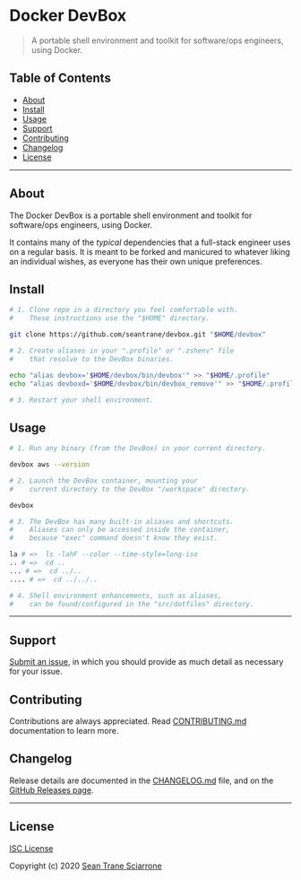 # Docker DevBox

> A portable shell environment and toolkit for software/ops engineers, using Docker.

## Table of Contents

- [About](#about)
- [Install](#install)
- [Usage](#usage)
- [Support](#support)
- [Contributing](#contributing)
- [Changelog](#changelog)
- [License](#license)

---

## About <a id="about"></a>

The Docker DevBox is a portable shell environment and toolkit for software/ops engineers, using Docker.

It contains many of the _typical_ dependencies that a full-stack engineer uses on a regular basis.
It is meant to be forked and manicured to whatever liking an individual wishes, as everyone has their own unique preferences.

## Install <a id="install"></a>

```sh
# 1. Clone repo in a directory you feel comfortable with.
#    These instructions use the "$HOME" directory.

git clone https://github.com/seantrane/devbox.git "$HOME/devbox"

# 2. Create aliases in your ".profile" or ".zshenv" file
#    that resolve to the DevBox binaries.

echo "alias devbox='$HOME/devbox/bin/devbox'" >> "$HOME/.profile"
echo "alias devboxd='$HOME/devbox/bin/devbox_remove'" >> "$HOME/.profile"

# 3. Restart your shell environment.
```

## Usage <a id="usage"></a>

```sh
# 1. Run any binary (from the DevBox) in your current directory.

devbox aws --version

# 2. Launch the DevBox container, mounting your
#    current directory to the DevBox "/workspace" directory.

devbox

# 3. The DevBox has many built-in aliases and shortcuts.
#    Aliases can only be accessed inside the container,
#    because "exec" command doesn't know they exist.

la # =>  ls -lahF --color --time-style=long-iso
.. # =>  cd ..
... # =>  cd ../..
.... # =>  cd ../../..

# 4. Shell environment enhancements, such as aliases,
#    can be found/configured in the "src/dotfiles" directory.
```

---

## Support <a id="support"></a>

[Submit an issue](https://github.com/seantrane/devbox/issues/new), in which you should provide as much detail as necessary for your issue.

## Contributing <a id="contributing"></a>

Contributions are always appreciated. Read [CONTRIBUTING.md](https://github.com/seantrane/devbox/blob/master/CONTRIBUTING.md) documentation to learn more.

## Changelog <a id="changelog"></a>

Release details are documented in the [CHANGELOG.md](https://github.com/seantrane/devbox/blob/master/CHANGELOG.md) file, and on the [GitHub Releases page](https://github.com/seantrane/devbox/releases).

---

## License <a id="license"></a>

[ISC License](https://github.com/seantrane/devbox/blob/master/LICENSE)

Copyright (c) 2020 [Sean Trane Sciarrone](https://github.com/seantrane)
